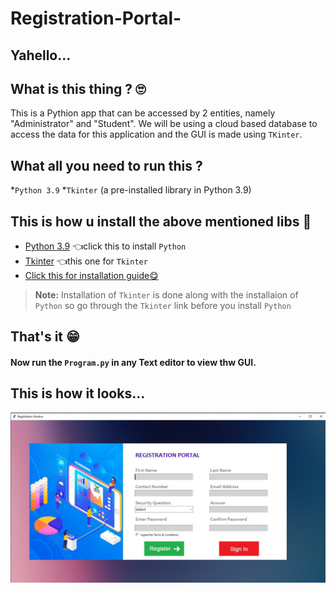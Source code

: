 # Registration-Portal-


## Yahello...


## What is this thing ? 🙄
This is a Pythion app that can be accessed by 2 entities, namely "Administrator" and "Student". We will be using a cloud based database to access the data for this application and the GUI is made using `TKinter`.


## What all you need to run this ?
*`Python 3.9`
*`Tkinter` (a pre-installed library in Python 3.9)

## This is how u install the above mentioned libs 😤
* [Python 3.9](https://www.python.org/downloads/release/python-392/) 👈click this to install `Python`
* [Tkinter](https://tkdocs.com/tutorial/install.html) 👈this one for `Tkinter`
* [Click this for installation guide😋](https://www.youtube.com/watch?v=IDo_Gsv3KVk)

> **Note:** Installation of `Tkinter` is done along with the installaion of `Python` so go through the `Tkinter` link before you install `Python` 
 
 
 
 ## That's it 😁
 #### Now run the `Program.py` in any Text editor to view thw GUI.
 
 ## This is how it looks...
 ![](images/app_eg.jpeg)

